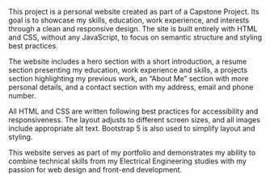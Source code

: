 This project is a personal website created as part of a Capstone Project. Its goal is to showcase my skills, education, work experience, and interests through a clean and responsive design. The site is built entirely with HTML and CSS, without any JavaScript, to focus on semantic structure and styling best practices.

The website includes a hero section with a short introduction, a resume section presenting my education, work experience and skills, a projects section highlighting my previous work, an “About Me” section with more personal details, and a contact section with my address, email and phone number.

All HTML and CSS are written following best practices for accessibility and responsiveness. The layout adjusts to different screen sizes, and all images include appropriate alt text. Bootstrap 5 is also used to simplify layout and styling.

This website serves as part of my portfolio and demonstrates my ability to combine technical skills from my Electrical Engineering studies with my passion for web design and front-end development.
